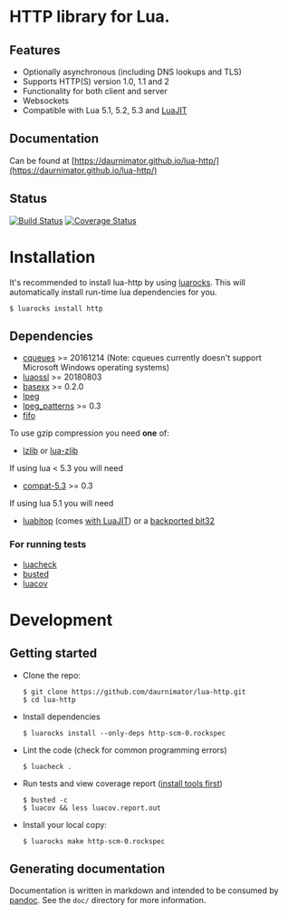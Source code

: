 # HTTP library for Lua.

## Features

  - Optionally asynchronous (including DNS lookups and TLS)
  - Supports HTTP(S) version 1.0, 1.1 and 2
  - Functionality for both client and server
  - Websockets
  - Compatible with Lua 5.1, 5.2, 5.3 and [LuaJIT](http://luajit.org/)


## Documentation

Can be found at [https://daurnimator.github.io/lua-http/](https://daurnimator.github.io/lua-http/)


## Status

[![Build Status](https://travis-ci.org/daurnimator/lua-http.svg)](https://travis-ci.org/daurnimator/lua-http)
[![Coverage Status](https://coveralls.io/repos/daurnimator/lua-http/badge.svg?branch=master&service=github)](https://coveralls.io/github/daurnimator/lua-http?branch=master)


# Installation

It's recommended to install lua-http by using [luarocks](https://luarocks.org/).
This will automatically install run-time lua dependencies for you.

    $ luarocks install http

## Dependencies

  - [cqueues](http://25thandclement.com/~william/projects/cqueues.html) >= 20161214 (Note: cqueues currently doesn't support Microsoft Windows operating systems)
  - [luaossl](http://25thandclement.com/~william/projects/luaossl.html) >= 20180803
  - [basexx](https://github.com/aiq/basexx/) >= 0.2.0
  - [lpeg](http://www.inf.puc-rio.br/~roberto/lpeg/lpeg.html)
  - [lpeg_patterns](https://github.com/daurnimator/lpeg_patterns) >= 0.3
  - [fifo](https://github.com/daurnimator/fifo.lua)

To use gzip compression you need **one** of:

  - [lzlib](https://github.com/LuaDist/lzlib) or [lua-zlib](https://github.com/brimworks/lua-zlib)

If using lua < 5.3 you will need

  - [compat-5.3](https://github.com/keplerproject/lua-compat-5.3) >= 0.3

If using lua 5.1 you will need

  - [luabitop](http://bitop.luajit.org/) (comes [with LuaJIT](http://luajit.org/extensions.html)) or a [backported bit32](https://luarocks.org/modules/siffiejoe/bit32)

### For running tests

  - [luacheck](https://github.com/mpeterv/luacheck)
  - [busted](http://olivinelabs.com/busted/)
  - [luacov](https://keplerproject.github.io/luacov/)


# Development

## Getting started

  - Clone the repo:
    ```
    $ git clone https://github.com/daurnimator/lua-http.git
    $ cd lua-http
    ```

  - Install dependencies
    ```
    $ luarocks install --only-deps http-scm-0.rockspec
    ```

  - Lint the code (check for common programming errors)
    ```
    $ luacheck .
    ```

  - Run tests and view coverage report ([install tools first](#for-running-tests))
    ```
    $ busted -c
    $ luacov && less luacov.report.out
    ```

  - Install your local copy:
    ```
    $ luarocks make http-scm-0.rockspec
    ```


## Generating documentation

Documentation is written in markdown and intended to be consumed by [pandoc](http://pandoc.org/). See the `doc/` directory for more information.
